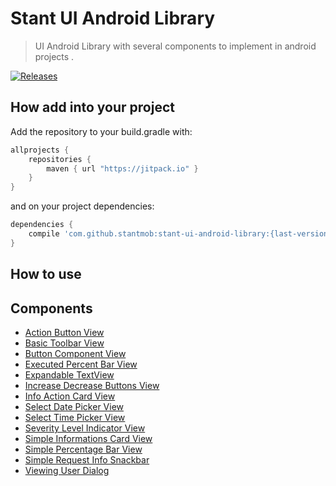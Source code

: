 # Stant UI Android Library

> UI Android Library with several components to implement in android projects .

[![Releases](https://jitpack.io/v/stantmob/stant-ui-android-library.svg)](https://jitpack.io/#stantmob/stant-ui-android-library)


## How add into your project
Add the repository to your build.gradle with:
```gradle
allprojects {
    repositories {
        maven { url "https://jitpack.io" }
    }
}
```
and on your project dependencies:

```gradle
dependencies {
    compile 'com.github.stantmob:stant-ui-android-library:{last-version}'
}

```

## How to use

## Components

* [Action Button View](ui-library/src/main/java/br/com/stant/libraries/uilibrary/components/actionbuttonview/doc/actionbuttonview.md)
* [Basic Toolbar View](ui-library/src/main/java/br/com/stant/libraries/uilibrary/components/basictoolbarview/doc/basictoolbarview.md)
* [Button Component View](ui-library/src/main/java/br/com/stant/libraries/uilibrary/components/buttoncomponentview/doc/buttoncomponentview.md)
* [Executed Percent Bar View](ui-library/src/main/java/br/com/stant/libraries/uilibrary/components/executedpercentbarview/doc/executedpercentbarview.md)
* [Expandable TextView](ui-library/src/main/java/br/com/stant/libraries/uilibrary/components/expandabletextview/doc/expandabletextview.md)
* [Increase Decrease Buttons View](ui-library/src/main/java/br/com/stant/libraries/uilibrary/components/increasedecreasebuttonsview/doc/increasedecreasebuttonsview.md)
* [Info Action Card View](ui-library/src/main/java/br/com/stant/libraries/uilibrary/components/infoactioncardview/doc/infoactioncardview.md)
* [Select Date Picker View](ui-library/src/main/java/br/com/stant/libraries/uilibrary/components/selectdatepickerview/doc/selectdatepickerview.md)
* [Select Time Picker View](ui-library/src/main/java/br/com/stant/libraries/uilibrary/components/selecttimepickerview/doc/selecttimepickerview.md)
* [Severity Level Indicator View](ui-library/src/main/java/br/com/stant/libraries/uilibrary/components/severitylevelindicatorview/doc/severitylevelindicatorview.md)
* [Simple Informations Card View](ui-library/src/main/java/br/com/stant/libraries/uilibrary/components/simpleinformationscardview/doc/simpleinformationcardview.md)
* [Simple Percentage Bar View](ui-library/src/main/java/br/com/stant/libraries/uilibrary/components/simplepercentagebarview/doc/simplepercentagebarview.md)
* [Simple Request Info Snackbar](ui-library/src/main/java/br/com/stant/libraries/uilibrary/components/simplerequestinfosnackbar/doc/simplerequestinfosnackbar.md)
* [Viewing User Dialog](ui-library/src/main/java/br/com/stant/libraries/uilibrary/components/viewinguserdialog/doc/viewinguserdialog.md)